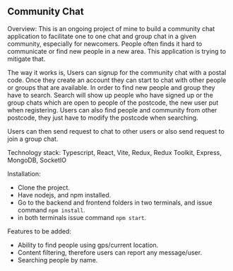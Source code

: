 ## Community Chat

Overview: This is an ongoing project of mine to build a community chat application to facilitate one to one chat and group chat in a given community, especially for newcomers. People often finds it hard to communicate or find new people in a new area. This application is trying to mitigate that. 

The way it works is, Users can signup for the community chat with a postal code. Once they create an account they can start to chat with other people or groups that are available. In order to find new people and group they have to search. Search will show up people who have signed up or the group chats which are open to people of the postcode, the new user put when registering. Users can also find people and community from other postcode, they just have to modify the postcode when searching.

Users can then send request to chat to other users or also send request to join a group chat.

Technology stack: Typescript, React, Vite, Redux, Redux Toolkit, Express, MongoDB, SocketIO

Installation:
- Clone the project.
- Have nodejs, and npm installed.
- Go to the backend and frontend folders in two terminals, and issue command `npm install`.
- in both terminals issue command `npm start`.

Features to be added:
* Ability to find people using gps/current location.
* Content filtering, therefore users can report any message/user.
* Searching people by name.
